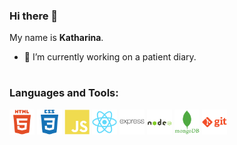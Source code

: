 ### Hi there 👋
My name is **Katharina**.


- 🔭 I’m currently working on a patient diary.
<!--
**katarguedas/katarguedas** is a ✨ _special_ ✨ repository because its `README.md` (this file) appears on your GitHub profile.

Here are some ideas to get you started:

- 🔭 I’m currently working on a patient diary
- 🌱 I’m currently learning ...
- 👯 I’m looking to collaborate on ...
- 🤔 I’m looking for help with ...
- 💬 Ask me about ...
- 📫 How to reach me: ...
- 😄 Pronouns: ...
- ⚡ Fun fact: ...
-->

#

<h3 align="left">Languages and Tools:</h3>
<p align="left"> <img src="https://github.com/devicons/devicon/blob/master/icons/html5/html5-plain-wordmark.svg" alt="html5" width="40" height="40"/> <img src="https://github.com/devicons/devicon/blob/master/icons/css3/css3-plain-wordmark.svg" alt="css" width="40" /> <img src="https://github.com/devicons/devicon/blob/master/icons/javascript/javascript-plain.svg" alt="jacaScript" width="40" /> <img src="https://github.com/devicons/devicon/blob/master/icons/react/react-original.svg" alt="react" width="40" /> <img src="https://github.com/devicons/devicon/blob/master/icons/express/express-original-wordmark.svg" alt="express" width="40" /> <img src="https://github.com/devicons/devicon/blob/master/icons/nodejs/nodejs-original-wordmark.svg" alt="nodejs" width="40" /> <img src="https://github.com/devicons/devicon/blob/master/icons/mongodb/mongodb-plain-wordmark.svg" alt="mongoDB" width="40" /> <img src="https://github.com/devicons/devicon/blob/master/icons/git/git-plain-wordmark.svg" alt="git" width="40" /> </p>


